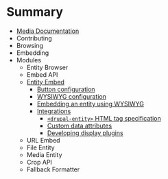 # Summary

* [Media Documentation](README.md)
* Contributing
* Browsing
* Embedding
* Modules
  * Entity Browser
  * Embed API
  * [Entity Embed](entity_embed/README.md)
    * [Button configuration](entity_embed/button.md)
    * [WYSIWYG configuration](entity_embed/formats.md)
    * [Embedding an entity using WYSIWYG](entity_embed/wysiwyg.md)
    * [Integrations](entity_embed/INTEGRATION.md)
      * [`<drupal-entity>` HTML tag specification](entity_embed/tag_specification.md)
      * [Custom data attributes](entity_embed/data_attributes.md)
      * [Developing display plugins](entity_embed/display_plugins.md)
  * URL Embed
  * File Entity
  * Media Entity
  * Crop API
  * Fallback Formatter
